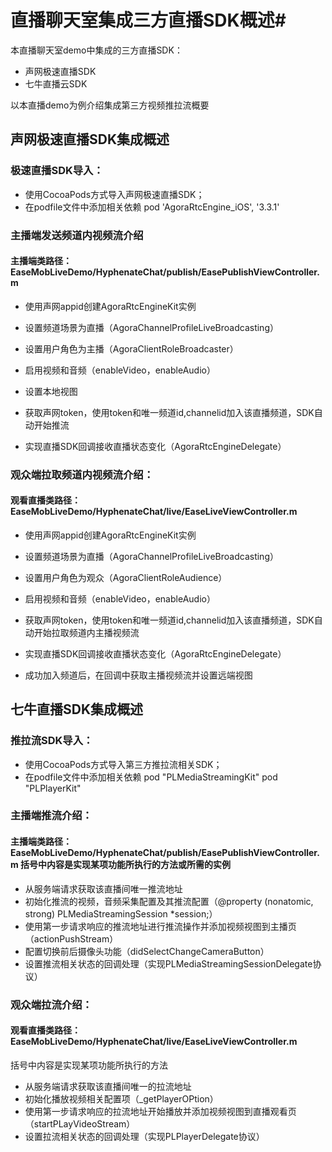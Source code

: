 # 直播聊天室集成三方直播SDK概述#

本直播聊天室demo中集成的三方直播SDK：
- 声网极速直播SDK   
- 七牛直播云SDK 

以本直播demo为例介绍集成第三方视频推拉流概要

## 声网极速直播SDK集成概述 ##

### 极速直播SDK导入： ###
- 使用CocoaPods方式导入声网极速直播SDK；
- 在podfile文件中添加相关依赖   pod 'AgoraRtcEngine_iOS', '3.3.1'

### 主播端发送频道内视频流介绍 ###

#### 主播端类路径：EaseMobLiveDemo/HyphenateChat/publish/EasePublishViewController.m

- 使用声网appid创建AgoraRtcEngineKit实例
- 设置频道场景为直播（AgoraChannelProfileLiveBroadcasting）
- 设置用户角色为主播（AgoraClientRoleBroadcaster）
- 启用视频和音频（enableVideo，enableAudio）
- 设置本地视图
- 获取声网token，使用token和唯一频道id,channelid加入该直播频道，SDK自动开始推流

- 实现直播SDK回调接收直播状态变化（AgoraRtcEngineDelegate）

### 观众端拉取频道内视频流介绍： ###

#### 观看直播类路径：EaseMobLiveDemo/HyphenateChat/live/EaseLiveViewController.m

- 使用声网appid创建AgoraRtcEngineKit实例
- 设置频道场景为直播（AgoraChannelProfileLiveBroadcasting）
- 设置用户角色为观众（AgoraClientRoleAudience）
- 启用视频和音频（enableVideo，enableAudio）
- 获取声网token，使用token和唯一频道id,channelid加入该直播频道，SDK自动开始拉取频道内主播视频流

- 实现直播SDK回调接收直播状态变化（AgoraRtcEngineDelegate）
- 成功加入频道后，在回调中获取主播视频流并设置远端视图


## 七牛直播SDK集成概述 ##

### 推拉流SDK导入： ###
- 使用CocoaPods方式导入第三方推拉流相关SDK；
- 在podfile文件中添加相关依赖   pod "PLMediaStreamingKit" pod "PLPlayerKit"

### 主播端推流介绍： ###

#### 主播端类路径：EaseMobLiveDemo/HyphenateChat/publish/EasePublishViewController.m    括号中内容是实现某项功能所执行的方法或所需的实例    

- 从服务端请求获取该直播间唯一推流地址
- 初始化推流的视频，音频采集配置及其推流配置（@property (nonatomic, strong) PLMediaStreamingSession *session;）
- 使用第一步请求响应的推流地址进行推流操作并添加视频视图到主播页（actionPushStream）
- 配置切换前后摄像头功能（didSelectChangeCameraButton）
- 设置推流相关状态的回调处理（实现PLMediaStreamingSessionDelegate协议）

### 观众端拉流介绍： ###

#### 观看直播类路径：EaseMobLiveDemo/HyphenateChat/live/EaseLiveViewController.m
括号中内容是实现某项功能所执行的方法    

- 从服务端请求获取该直播间唯一的拉流地址
- 初始化播放视频相关配置项（_getPlayerOPtion）
- 使用第一步请求响应的拉流地址开始播放并添加视频视图到直播观看页（startPLayVideoStream）
- 设置拉流相关状态的回调处理（实现PLPlayerDelegate协议）
